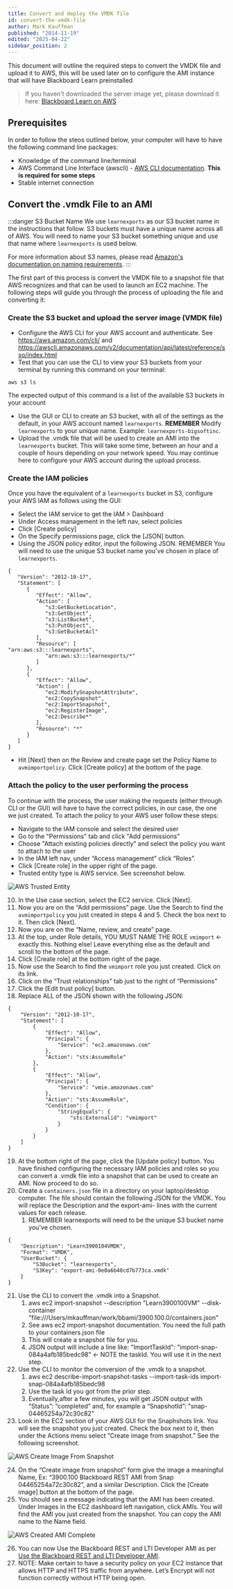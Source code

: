 ```yaml
---
title: Convert and deploy the VMDK file
id: convert-the-vmdk-file
author: Mark Kauffman
published: "2014-11-19"
edited: "2025-04-22"
sidebar_position: 2
---
```


This document will outline the required steps to convert the VMDK file and upload it to AWS, this will be used later on to configure the AMI instance that will have Blackboard Learn preinstalled

> If you haven't downloaded the server image yet, please download it here: [Blackboard Learn on AWS](/docs/blackboard/sandbox-envs/welcome)

## Prerequisites

In order to follow the steos outlined below, your computer will have to have the following command line packages:

- Knowledge of the command line/terminal
- AWS Command Line Interface (awscli) - [AWS CLI documentation](https://aws.amazon.com/cli/). **This is required for some steps**
- Stable internet connection

## Convert the .vmdk File to an AMI

:::danger S3 Bucket Name
We use `learnexports` as our S3 bucket name in the instructions that follow. S3 buckets must have a unique name across all of AWS. You will need to name your S3 bucket something unique and use that name where `learnexports` is used below.

For more information about S3 names, please read [Amazon's documentation on naming requirements](https://docs.aws.amazon.com/AmazonS3/latest/userguide/bucketnamingrules.html).
:::

The first part of this process is convert the VMDK file to a snapshot file that AWS recognizes and that can be used to launch an EC2 machine. The following steps will guide you through the process of uploading the file and converting it:

### Create the S3 bucket and upload the server image (VMDK file)

- Configure the AWS CLI for your AWS account and authenticate. See https://aws.amazon.com/cli/ and https://awscli.amazonaws.com/v2/documentation/api/latest/reference/sso/index.html
- Test that you can use the CLI to view your S3 buckets from your terminal by running this command on your terminal:

```
aws s3 ls
```

The expected output of this command is a list of the available S3 buckets in your account

- Use the GUI or CLI to create an S3 bucket, with all of the settings as the default, in your AWS account named `learnexports`. **REMEMBER** Modify `learnexports` to your unique name. Example: `learnexports-bigsoftinc`.
- Upload the .vmdk file that will be used to create an AMI into the `learnexports` bucket. This will take some time, between an hour and a couple of hours depending on your network speed. You may continue here to configure your AWS account during the upload process.

### Create the IAM policies

Once you have the equivalent of a `learnexports` bucket in S3, configure your AWS IAM as follows using the GUI:

- Select the IAM service to get the IAM > Dashboard
- Under Access management in the left nav, select policies
- Click [Create policy]
- On the Specify permissions page, click the [JSON] button.
- Using the JSON policy editor, input the following JSON. REMEMBER You will need to use the unique S3 bucket name you've chosen in place of `learnexports`.

```
{
   "Version": "2012-10-17",
   "Statement": [
      {
         "Effect": "Allow",
         "Action": [
            "s3:GetBucketLocation",
            "s3:GetObject",
            "s3:ListBucket",
            "s3:PutObject",
            "s3:GetBucketAcl"
         ],
         "Resource": [
"arn:aws:s3:::learnexports",
            "arn:aws:s3:::learnexports/*"
         ]
      },
      {
         "Effect": "Allow",
         "Action": [
            "ec2:ModifySnapshotAttribute",
            "ec2:CopySnapshot",
            "ec2:ImportSnapshot",
            "ec2:RegisterImage",
            "ec2:Describe*"
         ],
         "Resource": "*"
      }
   ]
}
```

- Hit [Next] then on the Review and create page set the Policy Name to `avmimportpolicy`. Click [Create policy] at the bottom of the page.

### Attach the policy to the user performing the process

To continue with the process, the user making the requests (either through CLI or the GUI) will have to have the correct policies, in our case, the one we just created. To attach the policy to your AWS user follow these steps:

- Navigate to the IAM console and select the desired user
- Go to the "Permissions" tab and click "Add permissions"
- Choose "Attach existing policies directly" and select the policy you want to attach to the user
- In the IAM left nav, under “Access management” click “Roles”.
- Click [Create role] in the upper right of the page.
- Trusted entity type is AWS service. See screenshot below.

![AWS Trusted Entity](/assets/img/AWSTrustedEntity.png)

10. In the Use case section, select the EC2 service. Click [Next].
11. Now you are on the “Add permissions” page. Use the Search to find the `avmimportpolicy` you just created in steps 4 and 5. Check the box next to it. Then click [Next].
12. Now you are on the “Name, review, and create” page.
13. At the top, under Role details, YOU MUST NAME THE ROLE `vmimport` <- exactly this. Nothing else! Leave everything else as the default and scroll to the bottom of the page.
14. Click [Create role] at the bottom right of the page.
15. Now use the Search to find the `vmimport` role you just created. Click on its link.
16. Click on the “Trust relationships” tab just to the right of “Permissions”
17. Click the [Edit trust policy] button.
18. Replace ALL of the JSON shown with the following JSON:

```
{
    "Version": "2012-10-17",
    "Statement": [
        {
            "Effect": "Allow",
            "Principal": {
                "Service": "ec2.amazonaws.com"
            },
            "Action": "sts:AssumeRole"
        },
        {
            "Effect": "Allow",
            "Principal": {
                "Service": "vmie.amazonaws.com"
            },
            "Action": "sts:AssumeRole",
            "Condition": {
                "StringEquals": {
                    "sts:Externalid": "vmimport"
                }
            }
        }
    ]
}
```

19. At the bottom right of the page, click the [Update policy] button. You have finished configuring the necessary IAM policies and roles so you can convert a .vmdk file into a snapshot that can be used to create an AMI. Now proceed to do so.
20. Create a `containers.json` file in a directory on your laptop/desktop computer. The file should contain the following JSON for the VMDK. You will replace the Description and the export-ami- lines with the current values for each release.
    1. REMEMBER learnexports will need to be the unique S3 bucket name you've chosen.

```
{
    "Description": "Learn3900104VMDK",
    "Format": "VMDK",
    "UserBucket": {
        "S3Bucket": "learnexports",
        "S3Key": "export-ami-0e0a6b40cd7b773ca.vmdk"
    }
}
```

21. Use the CLI to convert the .vmdk into a Snapshot.
    1. aws ec2 import-snapshot --description "Learn3900100VM" --disk-container "file:///Users/mkauffman/work/bbami/3900.100.0/containers.json"
    1. See aws ec2 import-snapshot documentation. You need the full path to your containers.json file
    1. This will create a snapshot file for you.
    1. JSON output will include a line like: "ImportTaskId": "import-snap-084a4afb185bedc98" <- NOTE the taskId. You will use it in the next step.
22. Use the CLI to monitor the conversion of the .vmdk to a snapshot.
    1. aws ec2 describe-import-snapshot-tasks --import-task-ids import-snap-084a4afb185bedc98
    1. Use the task Id you got from the prior step.
    1. Eventually,after a few minutes, you will get JSON output with “Status”: “completed” and, for example a “SnapshotId”: "snap-04465254a72c30c82"
23. Look in the EC2 section of your AWS GUI for the Snaphshots link. You will see the snapshot you just created. Check the box next to it, then under the Actions menu select “Create image from snapshot.” See the following screenshot.

![AWS Create Image From Snapshot](/assets/img/AWSCreateImageFromSnapshot.png)

24. On the “Create image from snapshot” form give the image a meaningful Name, Ex: “3900.100 Blackboard REST AMI from Snap 04465254a72c30c82”, and a similar Description. Click the [Create image] button at the bottom of the page.
25. You should see a message indicating that the AMI has been created. Under Images in the EC2 dashboard left navigation, click AMIs. You will find the AMI you just created from the snapshot. You can copy the AMI name to the Name field.

![AWS Created AMI Complete](/assets/img/AWSCreatedAMIComplete.png)

26. You can now Use the Blackboard REST and LTI Developer AMI as per [Use the Blackboard REST and LTI Developer AMI](/docs/blackboard/sandbox-envs/configure-the-ami#use-the-blackboard-rest-and-lti-developer-ami).
27. NOTE: Make certain to have a security policy on your EC2 instance that allows HTTP and HTTPS traffic from anywhere. Let’s Encrypt will not function correctly without HTTP being open.
